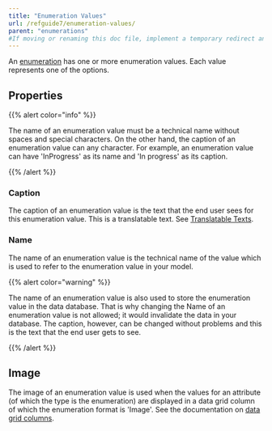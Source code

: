 ```yaml
---
title: "Enumeration Values"
url: /refguide7/enumeration-values/
parent: "enumerations"
#If moving or renaming this doc file, implement a temporary redirect and let the respective team know they should update the URL in the product. See Mapping to Products for more details.
---
```


An [enumeration](/refguide7/enumerations/) has one or more enumeration values. Each value represents one of the options.

## Properties

{{% alert color="info" %}}

The name of an enumeration value must be a technical name without spaces and special characters. On the other hand, the caption of an enumeration value can any character. For example, an enumeration value can have 'InProgress' as its name and 'In progress' as its caption.

{{% /alert %}}

### Caption

The caption of an enumeration value is the text that the end user sees for this enumeration value. This is a translatable text. See [Translatable Texts](/refguide7/translatable-texts/).

### Name

The name of an enumeration value is the technical name of the value which is used to refer to the enumeration value in your model.

{{% alert color="warning" %}}

The name of an enumeration value is also used to store the enumeration value in the data database. That is why changing the Name of an enumeration value is not allowed; it would invalidate the data in your database. The caption, however, can be changed without problems and this is the text that the end user gets to see.

{{% /alert %}}

## Image

The image of an enumeration value is used when the values for an attribute (of which the type is the enumeration) are displayed in a data grid column of which the enumeration format is 'Image'. See the documentation on [data grid columns](/refguide7/columns/).
